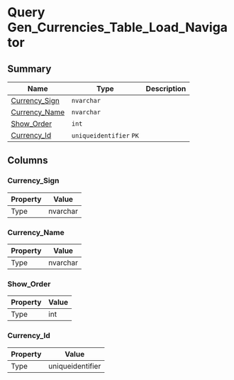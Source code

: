 # Query Gen_Currencies_Table_Load_Navigator


## Summary

| Name | Type | Description |
| - | - | --- |
|[Currency_Sign](#currency_sign)|`nvarchar` ||
|[Currency_Name](#currency_name)|`nvarchar` ||
|[Show_Order](#show_order)|`int` ||
|[Currency_Id](#currency_id)|`uniqueidentifier` `PK`||

## Columns

### Currency_Sign

| Property | Value |
| - | - |
|Type|nvarchar|

### Currency_Name

| Property | Value |
| - | - |
|Type|nvarchar|

### Show_Order

| Property | Value |
| - | - |
|Type|int|

### Currency_Id

| Property | Value |
| - | - |
|Type|uniqueidentifier|



